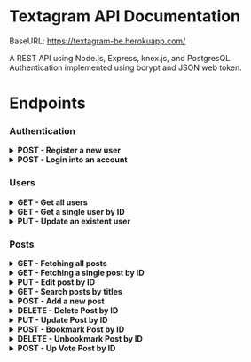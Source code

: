 # Textagram API Documentation

BaseURL: https://textagram-be.herokuapp.com/

A REST API using Node.js, Express, knex.js, and PostgresQL.
</br>Authentication implemented using bcrypt and JSON web token.

# Endpoints

### Authentication

<details>
<summary><b>POST - Register a new user</b></summary>

<b>Endpoint:</b> `/auth/register`
</br>
Requires an object with an email, password and username:

```json
{
  "email": "john@email.com",
  "password": "password",
  "username": "john"
}
```

When successful will return status code of 201 (CREATED), the new user object and a token (example):

```json
{
  "User": {
    "id": 2,
    "username": "john",
    "email": "john@mail.com",
    "created_at": "2020-07-30T09:39:45.164Z",
    "fake_id": "acct45113",
    "location": null,
    "profile_picture": "https://static.wixstatic...",
    "about": "About yourself",
    "is_admin": false
  },
  "token": "eyJhbGc..."
}
```

```json
{
  "User": {
    "id": 1,
    "username": "admin",
    "email": "admin@textagram.com",
    "created_at": "2020-07-24 10:10:29",
    "fake_id": "ADMINKANG", //
    "location": null,
    "profile_picture": "https://static.wixstat...",
    "about": "About yourself",
    "is_admin": true
  },
  "token": "eyJhbGc..."
}
```

</details>
<!-- Break -->
<details>
<summary><b>POST - Login into an account</b></summary>

<b>Endpoint:</b> `/auth/login`
</br>
Requires an object with an email and password:

```json
{
  "email": "john@mail.com",
  "password": "password"
}
```

When successful will return status code of 201 (CREATED), the new user object and a token (example):

```json
{
  "user": {
    "id": 2,
    "username": "John",
    "email": "john@mail.com",
    "created_at": "2020-09-06T07:02:30.764Z",
    "fake_id": "acct0fe28",
    "location": "Berlin, Germany",
    "profile_picture": "https://static.wixstat...",
    "about": "About yourself",
    "is_admin": false
  },
  "token": "eyJhbG..."
}
```

```json
{
  "user": {
    "id": 1,
    "username": "KANG",
    "email": "admin@textagram.com",
    "created_at": "2020-07-24 10:10:29",
    "fake_id": "ADMINKANG", //
    "location": null,
    "profile_picture": "https://static.wixstat...",
    "about": "About yourself",
    "is_admin": true
  },
  "token": "eyJhbGc..."
}
```

</details>

### Users

<details>
<summary><b>GET - Get all users</b></summary>

<b>Endpoint:</b> `/users/`
</br>
No token or request body required.

When successful will return status code of 200 (OK) and an array of users.

```json
[
  {
    "id": 1,
    "username": "KANG",
    "password": "$2a$10$XMCULNrp8qcFE4b5SmjxfOdOi4nJ9vaL94oTsEX9p1Qd8HmA.zdNa",
    "email": "admin@textagram.com",
    "created_at": "2020-09-19T20:51:24.150Z",
    "fake_id": "ADMINKANG",
    "location": "Los Angeles, CA",
    "profile_picture": "https://res.cloudinary.com/dujr5xene/image/upload/v1600549136/textagram/jjlsiypxt95wsjpb7cxu.png",
    "about": "Welcome to my website! If you run into any bugs or issues send me a message to get it fixed. I will handle all of the technical details and making sure you have a smooth experience.",
    "is_admin": true
  },
  {
    "id": 2,
    "username": "John",
    "password": "$2a$10$/kJRwItSVmcfQ0tDL1vIW.vIX5YOr9oQs/WB.auplvvLxF5B4SfkW",
    "email": "john@mail.com",
    "created_at": "2020-09-19T20:51:57.894Z",
    "fake_id": "acct862b6",
    "location": "New York, NY",
    "profile_picture": "https://res.cloudinary.com/dujr5xene/image/upload/v1600549341/textagram/f1xcdiwslh7hu50dipql.jpg",
    "about": "Would you like to recommend me great movies?",
    "is_admin": false
  }
]
```

</details>

<details>
<summary><b>GET - Get a single user by ID</b></summary>

<b>Endpoint:</b> `/users/:id`
</br>
No token or request body required.

When successful will return status code of 200 (OK) and the user in an object. The user by id endpoint includes the user's bio info, as well as their array of posts, up votes, down votes, comments,favorites, and followers.

```json
{
  "user": {
    "id": 2,
    "username": "John",
    "email": "john@mail.com",
    "created_at": "2020-09-19T20:51:57.894Z",
    "fake_id": "acct862b6",
    "location": "New York, NY",
    "profile_picture": "https://res.cloudinary.com/dujr5xene/image/upload/v1600549341/textagram/f1xcdiwslh7hu50dipql.jpg",
    "about": "Would you like to recommend me great movies?",
    "is_admin": false,
    "posts": [
      {
        "id": 3,
        "title": "One of best quote from Rush",
        "context": [
          "A wise man can learn more from his enemies than a fool from his friends.",
          "      –Niki Lauda"
        ],
        "created_at": "2020-09-19T20:52:16.194Z",
        "hashtags": ["#movie", "#Rush", "#inspirational"],
        "user_id": 2,
        "feeling": "😃 awesome",
        "votes": 0,
        "comments": []
      },
      {
        "id": 2,
        "title": "One of best quote from Forrest Gump",
        "context": [
          "My mama always said, ‘Life was like a box of chocolates. You never know what you’re gonna get.'",
          "         -Forrest Gump"
        ],
        "created_at": "2020-09-19T20:52:16.194Z",
        "hashtags": ["#bestMovie", "#forrest", "#gump", "#life"],
        "user_id": 2,
        "feeling": "😇 optimistic",
        "votes": 0,
        "comments": [
          {
            "id": 8,
            "comment": ["Forest Gump is such a best movie in our life time"],
            "created_at": "2020-09-19T20:52:52.928Z",
            "user_id": 3,
            "fake_id": "acctdd1d3",
            "profile_picture": "https://res.cloudinary.com/dujr5xene/image/upload/v1600549277/textagram/b2plpajntmyovuknnkcp.jpg"
          }
        ]
      },
      {
        "id": 18,
        "title": "Gratitude (an excerpt from my writing)",
        "context": [
          "Gratitude",
          "",
          "      Fight is what gets you up each morning. It is what pushes you and keeps you grounded when you take your next step. The pain and struggle that you endure on a daily basis makes you appreciate the good moments of life. I’ve learned that the reward you receive is when you start reaching that never-ending goal of greatness. Being grateful for these moments can propel you to that next step. I understand that the road is not always easy but once you come to that realization that you can take those next steps, then anything is possible. Keep faith and expect the best.",
          "      ",
          "      \"As we express our gratitude, we must never forget that the highest appreciation is not to utter words but to live by them.\" John F. Kennedy. Embrace this. There are too many people in this world who take things for granted, including themselves. In the bigger picture, you will never get satisfaction from those great moments if you don’t appreciate even the smallest moments in your life. If you receive a compliment, embrace those words like John F Kennedy stated. Why would someone give you a compliment that they thought out, and not wanted you to feel good about it? They mean it and want you to receive their reward.",
          "      This Post was from r/inspiration",
          "      [https://www.reddit.com/r/inspiration/comments/inbv68/gratitude_an_excerpt_from_my_writing/]"
        ],
        "created_at": "2020-09-19T20:52:35.170Z",
        "hashtags": ["#reddit", "#inspiration"],
        "user_id": 2,
        "feeling": "😊 thankful",
        "votes": 2,
        "comments": []
      }
    ],
    "bookmarks": [],
    "upVotes": [],
    "downVotes": [],
    "following": [],
    "followers": []
  },
  "post": [
    {
      "id": 3,
      "title": "One of best quote from Rush",
      "context": [
        "A wise man can learn more from his enemies than a fool from his friends.",
        "      –Niki Lauda"
      ],
      "created_at": "2020-09-19T20:52:16.194Z",
      "hashtags": ["#movie", "#Rush", "#inspirational"],
      "user_id": 2,
      "feeling": "😃 awesome",
      "votes": 0,
      "comments": []
    },
    {
      "id": 2,
      "title": "One of best quote from Forrest Gump",
      "context": [
        "My mama always said, ‘Life was like a box of chocolates. You never know what you’re gonna get.'",
        "         -Forrest Gump"
      ],
      "created_at": "2020-09-19T20:52:16.194Z",
      "hashtags": ["#bestMovie", "#forrest", "#gump", "#life"],
      "user_id": 2,
      "feeling": "😇 optimistic",
      "votes": 0,
      "comments": [
        {
          "id": 8,
          "comment": ["Forest Gump is such a best movie in our life time"],
          "created_at": "2020-09-19T20:52:52.928Z",
          "user_id": 3,
          "fake_id": "acctdd1d3",
          "profile_picture": "https://res.cloudinary.com/dujr5xene/image/upload/v1600549277/textagram/b2plpajntmyovuknnkcp.jpg"
        }
      ]
    },
    {
      "id": 18,
      "title": "Gratitude (an excerpt from my writing)",
      "context": [
        "Gratitude",
        "",
        "      Fight is what gets you up each morning. It is what pushes you and keeps you grounded when you take your next step. The pain and struggle that you endure on a daily basis makes you appreciate the good moments of life. I’ve learned that the reward you receive is when you start reaching that never-ending goal of greatness. Being grateful for these moments can propel you to that next step. I understand that the road is not always easy but once you come to that realization that you can take those next steps, then anything is possible. Keep faith and expect the best.",
        "      ",
        "      \"As we express our gratitude, we must never forget that the highest appreciation is not to utter words but to live by them.\" John F. Kennedy. Embrace this. There are too many people in this world who take things for granted, including themselves. In the bigger picture, you will never get satisfaction from those great moments if you don’t appreciate even the smallest moments in your life. If you receive a compliment, embrace those words like John F Kennedy stated. Why would someone give you a compliment that they thought out, and not wanted you to feel good about it? They mean it and want you to receive their reward.",
        "      This Post was from r/inspiration",
        "      [https://www.reddit.com/r/inspiration/comments/inbv68/gratitude_an_excerpt_from_my_writing/]"
      ],
      "created_at": "2020-09-19T20:52:35.170Z",
      "hashtags": ["#reddit", "#inspiration"],
      "user_id": 2,
      "feeling": "😊 thankful",
      "votes": 2,
      "comments": []
    }
  ]
}
```

</details>

<details>
<summary><b>PUT - Update an existent user</b></summary>

<b>Endpoint:</b> `/users/:id`
</br>
Authorization token required in headers. The user is authorized to update their own bio. Admin has accessibility to update other accounts' information as well.
Requires a request body with the updated changes. Please see Data model portion of this documentation for required fields. Here is an example:

```json
{
  "profile_picture": "https://res.cloudinary.com/...",
  "about": "Glad to meet you!",
  "location": "Los Angeles, CA"
}
```

When successful will return status code of 201 (CREATED), the updated user object (example):

```json
{
  "editedProfile": {
    "id": 2,
    "username": "John",
    "email": "john@mail.com",
    "created_at": "2020-09-06T07:02:30.764Z",
    "fake_id": "acct0fe28",
    "location": "Los Angeles, CA",
    "profile_picture": "https://res.cloudinary.com/dujr5xene/image/upload/v1600324054/textagram/x1wmrtzx4lskie9dx4gk.png",
    "about": "Glad to meet you!",
    "is_admin": false
  }
}
```

</details>

### Posts

<details>
<summary><b>GET - Fetching all posts</b></summary>

<b>Endpoint:</b> `/posts`
</br>
No token or request body required.

When successful will return status code of 200 (READ), the all posts (example):

```json
{
  "posts": [
    {
      "id": 5,
      "title": "Life isn't easy",
      "context": [
        "Living a life isn't a easy process, but do we really get to live a life we want? We will really have to think about that. Is this life what you want? If you die tonight, would you say you lived a life that you wanted? What are the things you can fix today? or something you need to do. Long term problem isn't something you may not be able to escape but are you working on it at least little by little?, you will be able to fix them eventually. Start small. You will be able to overcome it in the end."
      ],
      "created_at": "2020-09-06T07:02:36.356Z",
      "user_id": 3,
      "feeling": "🧐 motivated",
      "hashtags": ["#encouraging", "#life"],
      "fake_id": "acct5fbf4",
      "profile_picture": "https://res.cloudinary.com/dujr5xene/image/upload/v1600324171/textagram/qvgz8succ7lvqmh287nl.jpg",
      "is_admin": false,
      "votes": 0,
      "comments": 0
    },
    {
      "id": 4,
      "title": "One of best line I heard from Yoda!",
      "context": [
        "Do, or do not. There is no 'try' ",
        "      ",
        "      - Yoda"
      ],
      "created_at": "2020-09-06T07:02:36.356Z",
      "user_id": 3,
      "feeling": "😌 chill",
      "hashtags": ["#StarWars", "#MayTheForceBeWithYou", "#Yoda"],
      "fake_id": "acct5fbf4",
      "profile_picture": "https://res.cloudinary.com/dujr5xene/image/upload/v1600324171/textagram/qvgz8succ7lvqmh287nl.jpg",
      "is_admin": false,
      "votes": 1,
      "comments": 3
    },
    {
      "id": 3,
      "title": "One of best quote from Rush",
      "context": [
        "A wise man can learn more from his enemies than a fool from his friends.",
        "      –Niki Lauda"
      ],
      "created_at": "2020-09-06T07:02:36.356Z",
      "user_id": 2,
      "feeling": "🤩 amazing",
      "hashtags": ["#movie", "#Rush", "#inspirational"],
      "fake_id": "acct0fe28",
      "profile_picture": "https://res.cloudinary.com/dujr5xene/image/upload/v1600324054/textagram/x1wmrtzx4lskie9dx4gk.png",
      "is_admin": false,
      "votes": 1,
      "comments": 0
    },
    {
      "id": 2,
      "title": "One of best quote from Forrest Gump",
      "context": [
        "My mama always said, ‘Life was like a box of chocolates. You never know what you’re gonna get.'",
        "         -Forrest Gump"
      ],
      "created_at": "2020-09-06T07:02:36.356Z",
      "user_id": 2,
      "feeling": "😭 emotional",
      "hashtags": ["#bestMovie", "#forrest", "#gump", "#life"],
      "fake_id": "acct0fe28",
      "profile_picture": "https://res.cloudinary.com/dujr5xene/image/upload/v1600324054/textagram/x1wmrtzx4lskie9dx4gk.png",
      "is_admin": false,
      "votes": 2,
      "comments": 1
    },
    {
      "id": 1,
      "title": "One best quote regarding a honest friendship",
      "context": [
        "Bestfriend is not just a word. A best friend is someone who is there for you, no matter what. Thick or thin. I can label anyone as a friend. But a bestfriend..? That is something that needs to be earned. A bestfriend knows me sometimes more than I know myself. Bestfriends share tears and laughs. You can trust them with anything and everything. I have a bunch of friends, but only a few that I can count on completely"
      ],
      "created_at": "2020-09-06T07:02:36.356Z",
      "user_id": 1,
      "feeling": "😃 fat",
      "hashtags": ["#friendship", "#friends", "#bestFriend"],
      "fake_id": "ADMINKANG",
      "profile_picture": "https://res.cloudinary.com/dujr5xene/image/upload/v1600324311/textagram/fdbinbuqtbtls3lp8wsk.png",
      "is_admin": true,
      "votes": 1,
      "comments": 4
    }
  ]
}
```

</details>

<details>
<summary><b>GET - Fetching a single post by ID</b></summary>
<b>Endpoint:</b> `/posts/:id`
</br>
No token or request body required.

When successful will return status code of 200 (OK) and the photo object. The photo by id endpoint includes the post details as well as the total of votes (up votes - down votes), and array of comments.

```json
{
  "post": {
    "id": 1,
    "title": "One best quote regarding a honest friendship",
    "context": [
      "Bestfriend is not just a word. A best friend is someone who is there for you, no matter what. Thick or thin. I can label anyone as a friend. But a bestfriend..? That is something that needs to be earned. A bestfriend knows me sometimes more than I know myself. Bestfriends share tears and laughs. You can trust them with anything and everything. I have a bunch of friends, but only a few that I can count on completely"
    ],
    "created_at": "2020-09-06T07:02:36.356Z",
    "hashtags": ["#friendship", "#friends", "#bestFriend"],
    "feeling": "😃 fat",
    "fake_id": "ADMINKANG",
    "profile_picture": "https://res.cloudinary.com/dujr5xene/image/upload/v1600324311/textagram/fdbinbuqtbtls3lp8wsk.png",
    "is_admin": true,
    "user_id": 1,
    "votes": {
      "votes": 1,
      "upVoted": [
        {
          "user_id": 25,
          "post_id": 1,
          "fake_id": "acct87314",
          "profile_picture": "https://static.wixstatic.com/media/4151a5_7706b6198d164a3e947f4548166228ad~mv2.png"
        }
      ],
      "downVoted": []
    },
    "comments": [
      {
        "id": 2,
        "comment": [
          "Having three real friends in life is equivalent to having a successful life"
        ],
        "created_at": "2020-09-06T07:02:50.828Z",
        "user_id": 3,
        "fake_id": "acct5fbf4",
        "profile_picture": "https://res.cloudinary.com/dujr5xene/image/upload/v1600324171/textagram/qvgz8succ7lvqmh287nl.jpg"
      },
      {
        "id": 8,
        "comment": ["This is great!"],
        "created_at": "2020-09-13T08:22:34.068Z",
        "user_id": 32,
        "fake_id": "acctfed4a",
        "profile_picture": "https://static.wixstatic.com/media/4151a5_7706b6198d164a3e947f4548166228ad~mv2.png"
      },
      {
        "id": 11,
        "comment": ["Thank you guys!", "", "I really appreicated!", ""],
        "created_at": "2020-09-13T08:45:16.589Z",
        "user_id": 1,
        "fake_id": "ADMINKANG",
        "profile_picture": "https://res.cloudinary.com/dujr5xene/image/upload/v1600324311/textagram/fdbinbuqtbtls3lp8wsk.png"
      },
      {
        "id": 15,
        "comment": ["@acct5fbf4 I agree 100%"],
        "created_at": "2020-09-14T04:58:59.055Z",
        "user_id": 1,
        "fake_id": "ADMINKANG",
        "profile_picture": "https://res.cloudinary.com/dujr5xene/image/upload/v1600324311/textagram/fdbinbuqtbtls3lp8wsk.png"
      }
    ]
  }
}
```

</details>
<details>
<summary><b>PUT - Edit post by ID</b></summary>
<b>Endpoint:</b> `/posts/:id`
</br>
Authorization token required in headers. The user is authorized to update their own post. Admin has accessibility to update other accounts' posts as well.

Requires a request body with the updated changes. Please see Data model portion of this documentation for required fields. Here is an example:

```json
{
  "title": "UPDATED:A Famous Quote from back to the future",
  "hashtags": ["#quote", "#movie"]
}
```

```json
{
  "id": 33,
  "title": "UPDATED:A Famous Quote from back to the future",
  "context": [
    "“Your future is whatever you make it, so make it a good one.” - Doc"
  ],
  "created_at": "2020-09-20T22:18:57.457Z",
  "hashtags": ["#quote", "#movie"],
  "feeling": "😇 inspired",
  "fake_id": "acctfac9e",
  "profile_picture": "https://res.cloudinary.com/dujr5xene/image/upload/v1600640375/textagram/im1p8id2qeu9afrfkkfv.jpg",
  "is_admin": false,
  "user_id": 17,
  "votes": {
    "votes": 2,
    "upVoted": [
      {
        "user_id": 17,
        "post_id": 33,
        "fake_id": "acctfac9e",
        "profile_picture": "https://res.cloudinary.com/dujr5xene/image/upload/v1600640375/textagram/im1p8id2qeu9afrfkkfv.jpg"
      },
      {
        "user_id": 18,
        "post_id": 33,
        "fake_id": "acctbd60a",
        "profile_picture": "https://res.cloudinary.com/dujr5xene/image/upload/v1600664556/textagram/g246nirqugqljx9sx4no.jpg"
      }
    ],
    "downVoted": []
  }
}
```

</details>

<details>
<summary><b>GET - Search posts by titles</b></summary>
<b>Endpoint:</b> `/posts/search/:title`

Requires a request body using params that matches a key word to find posts by title. As an example, a user uses keyword on the place of title https://textagram-be.herokuapp.com/api/posts/search/'famous' famouse will triger search and look for posts that has title of that key words.

```json
{
  "posts": [
    {
      "id": 33,
      "title": "UPDATED:A Famous Quote from back to the future",
      "context": [
        "“Your future is whatever you make it, so make it a good one.” - Doc"
      ],
      "hashtags": ["#quote", "#movie"],
      "created_at": "2020-09-20T22:18:57.457Z",
      "feeling": "😇 inspired",
      "fake_id": "acctfac9e",
      "profile_picture": "https://res.cloudinary.com/dujr5xene/image/upload/v1600640375/textagram/im1p8id2qeu9afrfkkfv.jpg",
      "is_admin": false,
      "votes": 3,
      "comments": 0
    }
  ]
}
```

</details>

<details>
<summary><b>POST - Add a new post</b></summary>
<b>Endpoint:</b> `/posts`

Authorization token required in headers. This is how the user's id is assigned to their post.
Requires a request body with the post info. Please see Data model portion of this documentation for required fields. Here is an example:

```json
{
  "title": "Just because you are in a bad situation",
  "hashtags": "",
  "context": "Doesn't mean you will stuck in a bad place forever, I hope you find things what you can control. Doesn't matter if it's small but keep on working on small things. Once you know how to finish small thing well, bigger things will come to you when you are ready."
}
```

When successful will return status code of 201 (CREATED), the new post object that are joint with other tables:

```json
{
  "newPost": {
    "id": 37,
    "title": "Just because you are in a bad situation",
    "context": [
      "Doesn't mean you will stuck in a bad place forever, I hope you find things what you can control. Doesn't matter if it's small but keep on working on small things. Once you know how to finish small thing well, bigger things will come to you when you are ready."
    ],
    "created_at": "2020-09-24T05:40:20.453Z",
    "hashtags": [],
    "feeling": null,
    "fake_id": "accta1e96",
    "profile_picture": "https://res.cloudinary.com/dujr5xene/image/upload/v1600566435/textagram/oe7irlf84m4wbmaofboc.jpg",
    "is_admin": false,
    "user_id": 16,
    "votes": {
      "votes": 0,
      "upVoted": [],
      "downVoted": []
    }
  }
}
```

</details>

<details>
<summary><b>DELETE - Delete Post by ID</b></summary>
<b>Endpoint:</b> `/posts/:id`

Authorization token required in headers. Only the user is authorized to delete their own posts.
No request body required.
Admin has accessibility to delete other accounts' posts as well.

When successful will return status code of 200 (OK) and a success message:

```json
{
  "message": "Your post is gone."
}
```

</details>

<details>
<summary><b>PUT - Update Post by ID</b></summary>
<b>Endpoint:</b> `/posts/:id`

Authorization token required in headers. Only the user is authorized to delete their own posts.
No request body required.
Admin has accessibility to update other accounts' posts as well.

Please see Data model portion of this documentation for required fields. Here is an example:

```json
{
  "title": "UPDATED:A Famous Quote from back to the future",
  "hashtags": ["#quote", "#movie"]
}
```

When successful will return status code of 201 (CREATED) and with the post that's been updated:

```json
{
  "id": 33,
  "title": "UPDATED:A Famous Quote from back to the future",
  "context": [
    "“Your future is whatever you make it, so make it a good one.” - Doc"
  ],
  "created_at": "2020-09-20T22:18:57.457Z",
  "hashtags": ["#quote", "#movie"],
  "feeling": "😇 inspired",
  "fake_id": "acctfac9e",
  "profile_picture": "https://res.cloudinary.com/dujr5xene/image/upload/v1600640375/textagram/im1p8id2qeu9afrfkkfv.jpg",
  "is_admin": false,
  "user_id": 17,
  "votes": {
    "votes": 3,
    "upVoted": [
      {
        "user_id": 17,
        "post_id": 33,
        "fake_id": "acctfac9e",
        "profile_picture": "https://res.cloudinary.com/dujr5xene/image/upload/v1600640375/textagram/im1p8id2qeu9afrfkkfv.jpg"
      },
      {
        "user_id": 18,
        "post_id": 33,
        "fake_id": "acctbd60a",
        "profile_picture": "https://res.cloudinary.com/dujr5xene/image/upload/v1600664556/textagram/g246nirqugqljx9sx4no.jpg"
      },
      {
        "user_id": 1,
        "post_id": 33,
        "fake_id": "ADMINKANG",
        "profile_picture": "https://res.cloudinary.com/dujr5xene/image/upload/v1600549136/textagram/jjlsiypxt95wsjpb7cxu.png"
      }
    ],
    "downVoted": []
  }
}
```

</details>

<details>
<summary><b>POST - Bookmark Post by ID</b></summary>
<b>Endpoint:</b> `/posts/:id/bookmark`
Authorization token required in headers. Only the user is authorized to bookmark others' posts.
No request body required.

As for example, inserted id 21 on :id area.

When successful will return status code of 200 (OK) and of every post that the user bookmarked so far including post's id by 21:

```json
{
  "post": [
    ...post,
    {
      "id": 21,
      "title": "Hello From The Admin!",
      "context": [
        "Welcome to my website! Start coding since Feb. 2020! If you run into any bugs or issues send me a message to get it fixed. I will handle all the technical details and making sure you have a smooth experience. - 9/19/2020"
      ],
      "user_id": 1,
      "fake_id": "ADMINKANG",
      "profile_picture": "https://res.cloudinary.com/dujr5xene/image/upload/v1600549136/textagram/jjlsiypxt95wsjpb7cxu.png",
      "bookmarks": "6",
      "comments": 0
    },
    {
      "id": 1,
      "title": "One best quote regarding a honest friendship",
      "context": [
        "Bestfriend is not just a word. A best friend is someone who is there for you, no matter what. Thick or thin. I can label anyone as a friend. But a bestfriend..? That is something that needs to be earned. A bestfriend knows me sometimes more than I know myself. Bestfriends share tears and laughs. You can trust them with anything and everything. I have a bunch of friends, but only a few that I can count on completely"
      ],
      "user_id": 1,
      "fake_id": "ADMINKANG",
      "profile_picture": "https://res.cloudinary.com/dujr5xene/image/upload/v1600549136/textagram/jjlsiypxt95wsjpb7cxu.png",
      "bookmarks": "1",
      "comments": 2
    }
  ]
}
```

</details>

<details>
<summary><b>DELETE - Unbookmark Post by ID</b></summary>
<b>Endpoint:</b> `/posts/:id/unbookmark`

Authorization token required in headers. Only the user is authorized to delete their own posts.
No request body required.

When successful will return status code of 200 (OK) and of every post that the user bookmarked so far, while excluding the post (id: 21):

```json
{
  "post": [
    ...post,
    {
      "id": 1,
      "title": "One best quote regarding a honest friendship",
      "context": [
        "Bestfriend is not just a word. A best friend is someone who is there for you, no matter what. Thick or thin. I can label anyone as a friend. But a bestfriend..? That is something that needs to be earned. A bestfriend knows me sometimes more than I know myself. Bestfriends share tears and laughs. You can trust them with anything and everything. I have a bunch of friends, but only a few that I can count on completely"
      ],
      "user_id": 1,
      "fake_id": "ADMINKANG",
      "profile_picture": "https://res.cloudinary.com/dujr5xene/image/upload/v1600549136/textagram/jjlsiypxt95wsjpb7cxu.png",
      "bookmarks": "1",
      "comments": 2
    }
  ]
}
```

</details>

<details>
<summary><b>POST - Up Vote Post by ID</b></summary>
<b>Endpoint:</b> `/posts/:id/upvote`

Authorization token required in headers. Only the user is authorized to up vote others' posts.
No request body required.

As for example, inserted id 21 on :id area.
